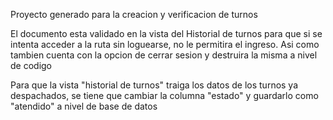 Proyecto generado para la creacion y verificacion de turnos

El documento esta validado en la vista del Historial de turnos para que si se intenta acceder a la ruta sin loguearse, no le permitira el ingreso. Asi como tambien cuenta con la opcion de cerrar sesion y destruira la misma a nivel de codigo


Para que la vista "historial de turnos" traiga los datos de los turnos ya despachados, se tiene que cambiar la columna "estado" y guardarlo como "atendido" a nivel de base de datos